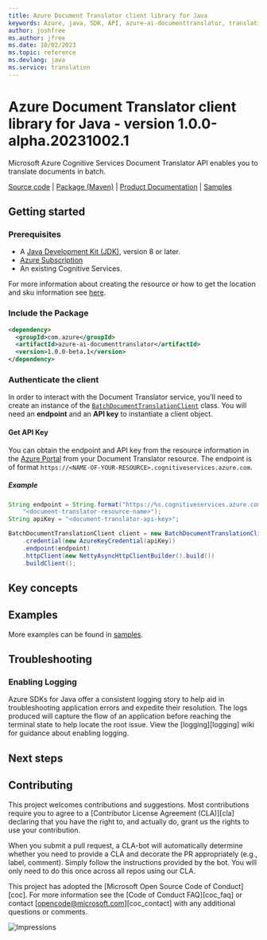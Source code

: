 ```yaml
---
title: Azure Document Translator client library for Java
keywords: Azure, java, SDK, API, azure-ai-documenttranslator, translation
author: joshfree
ms.author: jfree
ms.date: 10/02/2023
ms.topic: reference
ms.devlang: java
ms.service: translation
---
```

# Azure Document Translator client library for Java - version 1.0.0-alpha.20231002.1 


Microsoft Azure Cognitive Services Document Translator API enables you to translate documents in batch.

[Source code][source_code] | [Package (Maven)][package] | [Product Documentation][product_documentation] | [Samples][samples_readme]

## Getting started

### Prerequisites

- A [Java Development Kit (JDK)][jdk_link], version 8 or later.
- [Azure Subscription][azure_subscription]
- An existing Cognitive Services.

For more information about creating the resource or how to get the location and sku information see [here][cognitive_resource_cli].

### Include the Package

[//]: # ({x-version-update-start;com.azure:azure-ai-documenttranslator;current})
```xml
<dependency>
  <groupId>com.azure</groupId>
  <artifactId>azure-ai-documenttranslator</artifactId>
  <version>1.0.0-beta.1</version>
</dependency>
```
[//]: # ({x-version-update-end})


### Authenticate the client
In order to interact with the Document Translator service, you'll need to create an instance of the [`BatchDocumentTranslationClient`][batch_document_translation_client_class] class.  You will need an **endpoint** and an **API key** to instantiate a client object.  

#### Get API Key

You can obtain the endpoint and API key from the resource information in the [Azure Portal][azure_portal] from your Document Translator resource. The endpoint is of format `https://<NAME-OF-YOUR-RESOURCE>.cognitiveservices.azure.com`. 

##### Example
```java readme-sample-createBatchDocumentTranslationRestClient
String endpoint = String.format("https://%s.cognitiveservices.azure.com/translator/text/batch/v1.0-preview.1",
    "<document-translator-resource-name>");
String apiKey = "<document-translator-api-key>";

BatchDocumentTranslationClient client = new BatchDocumentTranslationClientBuilder()
    .credential(new AzureKeyCredential(apiKey))
    .endpoint(endpoint)
    .httpClient(new NettyAsyncHttpClientBuilder().build())
    .buildClient();
```

## Key concepts

## Examples
More examples can be found in [samples][samples_code].

## Troubleshooting

### Enabling Logging

Azure SDKs for Java offer a consistent logging story to help aid in troubleshooting application errors and expedite
their resolution. The logs produced will capture the flow of an application before reaching the terminal state to help
locate the root issue. View the [logging][logging] wiki for guidance about enabling logging.

## Next steps

## Contributing

This project welcomes contributions and suggestions. Most contributions require you to agree to a [Contributor License Agreement (CLA)][cla] declaring that you have the right to, and actually do, grant us the rights to use your contribution.

When you submit a pull request, a CLA-bot will automatically determine whether you need to provide a CLA and decorate the PR appropriately (e.g., label, comment). Simply follow the instructions provided by the bot. You will only need to do this once across all repos using our CLA.

This project has adopted the [Microsoft Open Source Code of Conduct][coc]. For more information see the [Code of Conduct FAQ][coc_faq] or contact [opencode@microsoft.com][coc_contact] with any additional questions or comments.

<!-- LINKS -->
[samples]: src/samples/java/com/azure/ai/documenttranslator
[source_code]: https://github.com/Azure/azure-sdk-for-java/blob/main/sdk/translation/azure-ai-documenttranslator/src
[samples_code]: https://github.com/Azure/azure-sdk-for-java/blob/main/sdk/translation/azure-ai-documenttranslator/src/samples/
[azure_subscription]: https://azure.microsoft.com/free/
[product_documentation]: https://learn.microsoft.com/azure/ai-services/translator/document-translation/overview#get-started
[cognitive_resource_cli]: /azure/cognitive-services/cognitive-services-apis-create-account-cli
[batch_document_translation_client_class]: https://github.com/Azure/azure-sdk-for-java/tree/7cebc63a02f2f6ccd2a8adc9b7975e2e71bd3f74/sdk/translation/azure-ai-documenttranslator/src/main/java/com/azure/ai/documenttranslator/BatchDocumentTranslationClient.java
[azure_portal]: https://portal.azure.com
[jdk_link]: /java/azure/jdk/?view=azure-java-stable
[package]: https://central.sonatype.com/artifact/com.azure/azure-ai-documenttranslator
[samples_readme]: https://github.com/Azure/azure-sdk-for-java/tree/main/sdk/translation/azure-ai-documenttranslator/src/samples/README.md

![Impressions](https://azure-sdk-impressions.azurewebsites.net/api/impressions/azure-sdk-for-java%2Fsdk%2Ftranslation%2Fazure-ai-documenttranslator%2FREADME.png)


